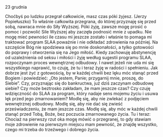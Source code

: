 23 grudnia

Choćbyś po ludzku przegrał całkowicie, masz czas póki żyjesz. (Jerzy Popiełuszko)
 To właśnie całkowita przegrana, do której przyznaję się przed sobą, nawraca mnie do Siły Wyższej. Póki żyję, zawsze mogę prosić o pomoc i pozwolić Sile Wyższej aby zaczęła podnosić mnie z upadku. Nie mogę mieć pewności ile czasu mi jeszcze zostało i właśnie to pomaga mi traktować program SLAA poważnie i nie odkładać zdrowienia na później. Na szczęście Bóg nie spodziewa się po mnie doskonałości, a tylko gotowości do poprawy i otworzenia się na Jego miłość.
Kiedy zachowuję abstynencję od uzależnienia od seksu i miłości i żyję według sugestii programu SLAA, rozpoczynam proces wewnętrznej odbudowy. I nawet jeżeli nie uda mi się wszystkiego naprawić, to czuję, że tu i teraz żyję w radości i spełnieniu. Jak dobrze jest żyć z gotowością, by w każdej chwili bez lęku móc stanąć przed Bogiem i powiedzieć: „Oto jestem, Panie; przygarnij mnie, proszę, do Siebie”.
 Czy, przyznając się do bankructwa, już dziś zaczynam odbudowę siebie? Czy może beztrosko zakładam, że mam jeszcze czas? Czy czuję wdzięczność do SLAA za program, który nadaje sens mojemu życiu i usuwa lęk przed jego zmarnowaniem?
 Modlę się, aby nie zwlekać z podjęciem wewnętrznej odbudowy. Modlę się, aby nie dać się zwieść przeświadczeniu, że mam jeszcze czas. Modlę się, aby móc w każdej chwili stanąć przed Tobą, Boże, bez poczucia zmarnowanego życia.
 Tu i teraz: Chociaż na pierwszy rzut oka mogę mówić o przegranej, to gdy stawiam moje zdrowienie na pierwszym miejscu mam pewność, że znajdę wszystko, czego mi trzeba do trzeźwego i dobrego życia.
